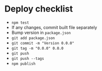 # Deploy checklist

- `npm test`
- If any changes, commit built file separately
- Bump version in `package.json`
- `git add package.json`
- `git commit -m "Version 0.0.0"`
- `git tag -m "0.0.0" 0.0.0`
- `git push`
- `git push --tags`
- `npm publish`
